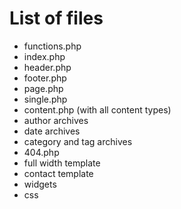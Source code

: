 # List of files

* functions.php
* index.php
* header.php
* footer.php
* page.php
* single.php
* content.php (with all content types)
* author archives
* date archives
* category and tag archives
* 404.php
* full width template
* contact template
* widgets
* css